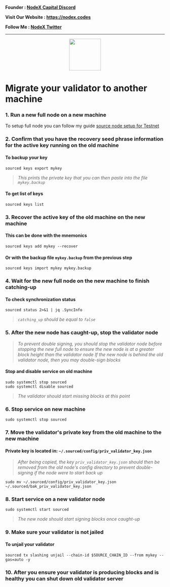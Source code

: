 <strong><p style="font-size:14px" align="left">Founder :
<a href="https://discord.gg/JqQNcwff2e" target="_blank">NodeX Capital Discord</a></p></strong>
<strong><p style="font-size:14px" align="left">Visit Our Website : 
<a href="https://nodex.codes/" target="_blank">https://nodex.codes</a></p></strong>
<strong><p style="font-size:14px" align="left">Follow Me :
<a href="https://twitter.com/nodexploit/" target="_blank">NodeX Twitter</a></p></strong>
<hr>

<p align="center">
  <img height="100" height="auto" src="https://user-images.githubusercontent.com/50621007/189353069-b9796464-574d-4903-b639-163fd0191ec9.png">
</p>

# Migrate your validator to another machine

### 1. Run a new full node on a new machine
To setup full node you can follow my guide [source node setup for Testnet](https://github.com/nodesxploit/testnet/blob/main/source/README.md)

### 2. Confirm that you have the recovery seed phrase information for the active key running on the old machine

#### To backup your key
```
sourced keys export mykey
```
> _This prints the private key that you can then paste into the file `mykey.backup`_

#### To get list of keys
```
sourced keys list
```

### 3. Recover the active key of the old machine on the new machine

#### This can be done with the mnemonics
```
sourced keys add mykey --recover
```

#### Or with the backup file `mykey.backup` from the previous step
```
sourced keys import mykey mykey.backup
```

### 4. Wait for the new full node on the new machine to finish catching-up

#### To check synchronization status
```
sourced status 2>&1 | jq .SyncInfo
```
> _`catching_up` should be equal to `false`_

### 5. After the new node has caught-up, stop the validator node

> _To prevent double signing, you should stop the validator node before stopping the new full node to ensure the new node is at a greater block height than the validator node_
> _If the new node is behind the old validator node, then you may double-sign blocks_

#### Stop and disable service on old machine
```
sudo systemctl stop sourced
sudo systemctl disable sourced
```
> _The validator should start missing blocks at this point_

### 6. Stop service on new machine
```
sudo systemctl stop sourced
```

### 7. Move the validator's private key from the old machine to the new machine
#### Private key is located in: `~/.sourced/config/priv_validator_key.json`

> _After being copied, the key `priv_validator_key.json` should then be removed from the old node's config directory to prevent double-signing if the node were to start back up_
```
sudo mv ~/.sourced/config/priv_validator_key.json ~/.sourced/bak_priv_validator_key.json
```

### 8. Start service on a new validator node
```
sudo systemctl start sourced
```
> _The new node should start signing blocks once caught-up_

### 9. Make sure your validator is not jailed
#### To unjail your validator
```
sourced tx slashing unjail --chain-id $SOURCE_CHAIN_ID --from mykey --gas=auto -y 
```

### 10. After you ensure your validator is producing blocks and is healthy you can shut down old validator server
